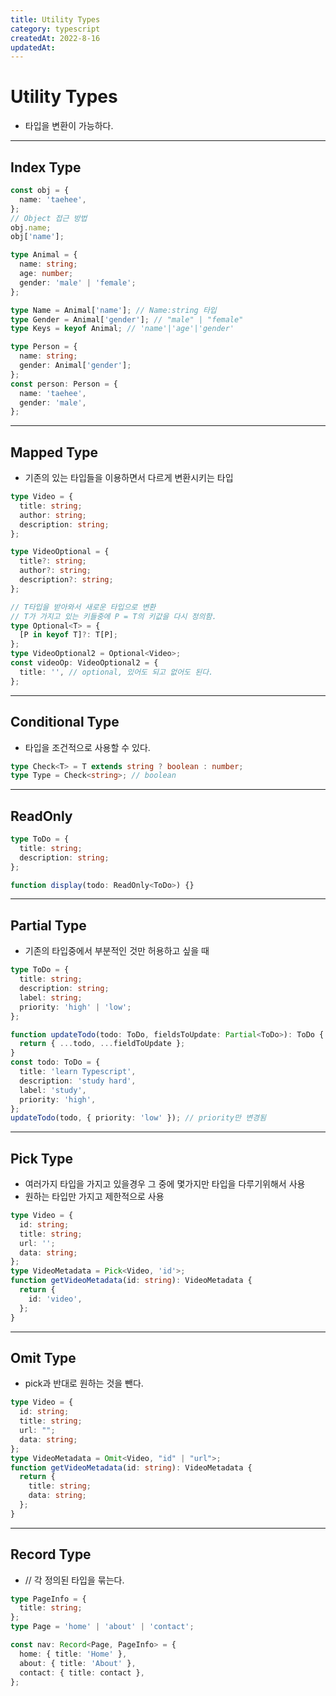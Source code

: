 ```yaml
---
title: Utility Types
category: typescript
createdAt: 2022-8-16
updatedAt:
---
```


# Utility Types

- 타입을 변환이 가능하다.

---

## Index Type

```typescript
const obj = {
  name: 'taehee',
};
// Object 접근 방법
obj.name;
obj['name'];

type Animal = {
  name: string;
  age: number;
  gender: 'male' | 'female';
};

type Name = Animal['name']; // Name:string 타입
type Gender = Animal['gender']; // "male" | "female"
type Keys = keyof Animal; // 'name'|'age'|'gender'

type Person = {
  name: string;
  gender: Animal['gender'];
};
const person: Person = {
  name: 'taehee',
  gender: 'male',
};
```

---

## Mapped Type

- 기존의 있는 타입들을 이용하면서 다르게 변환시키는 타입

```typescript
type Video = {
  title: string;
  author: string;
  description: string;
};

type VideoOptional = {
  title?: string;
  author?: string;
  description?: string;
};

// T타입을 받아와서 새로운 타입으로 변환
// T가 가지고 있는 키들중에 P = T의 키값을 다시 정의함.
type Optional<T> = {
  [P in keyof T]?: T[P];
};
type VideoOptional2 = Optional<Video>;
const videoOp: VideoOptional2 = {
  title: '', // optional, 있어도 되고 없어도 된다.
};
```

---

## Conditional Type

- 타입을 조건적으로 사용할 수 있다.

```typescript
type Check<T> = T extends string ? boolean : number;
type Type = Check<string>; // boolean
```

---

## ReadOnly

```typescript
type ToDo = {
  title: string;
  description: string;
};

function display(todo: ReadOnly<ToDo>) {}
```

---

## Partial Type

- 기존의 타입중에서 부분적인 것만 허용하고 싶을 때

```typescript
type ToDo = {
  title: string;
  description: string;
  label: string;
  priority: 'high' | 'low';
};

function updateTodo(todo: ToDo, fieldsToUpdate: Partial<ToDo>): ToDo {
  return { ...todo, ...fieldToUpdate };
}
const todo: ToDo = {
  title: 'learn Typescript',
  description: 'study hard',
  label: 'study',
  priority: 'high',
};
updateTodo(todo, { priority: 'low' }); // priority만 변경됨
```

---

## Pick Type

- 여러가지 타입을 가지고 있을경우 그 중에 몇가지만 타입을 다루기위해서 사용
- 원하는 타입만 가지고 제한적으로 사용

```typescript
type Video = {
  id: string;
  title: string;
  url: '';
  data: string;
};
type VideoMetadata = Pick<Video, 'id'>;
function getVideoMetadata(id: string): VideoMetadata {
  return {
    id: 'video',
  };
}
```

---

## Omit Type

- pick과 반대로 원하는 것을 뺀다.

```typescript
type Video = {
  id: string;
  title: string;
  url: "";
  data: string;
};
type VideoMetadata = Omit<Video, "id" | "url">;
function getVideoMetadata(id: string): VideoMetadata {
  return {
    title: string;
    data: string;
  };
}
```

---

## Record Type

- // 각 정의된 타입을 묶는다.

```typescript
type PageInfo = {
  title: string;
};
type Page = 'home' | 'about' | 'contact';

const nav: Record<Page, PageInfo> = {
  home: { title: 'Home' },
  about: { title: 'About' },
  contact: { title: contact },
};
```
